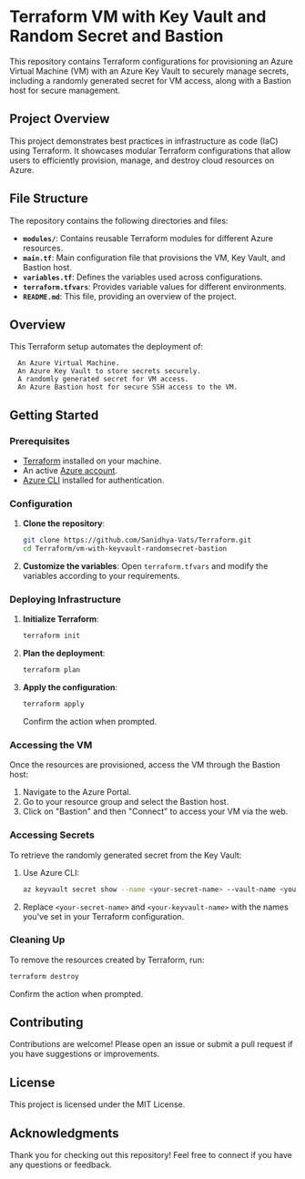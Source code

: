 # Terraform VM with Key Vault and Random Secret and Bastion

This repository contains Terraform configurations for provisioning an Azure Virtual Machine (VM) with an Azure Key Vault to securely manage secrets, including a randomly generated secret for VM access, along with a Bastion host for secure management.

## Project Overview

This project demonstrates best practices in infrastructure as code (IaC) using Terraform. It showcases modular Terraform configurations that allow users to efficiently provision, manage, and destroy cloud resources on Azure.

## File Structure

The repository contains the following directories and files:

- **`modules/`**: Contains reusable Terraform modules for different Azure resources.
- **`main.tf`**: Main configuration file that provisions the VM, Key Vault, and Bastion host.
- **`variables.tf`**: Defines the variables used across configurations.
- **`terraform.tfvars`**: Provides variable values for different environments.
- **`README.md`**: This file, providing an overview of the project.

## Overview
This Terraform setup automates the deployment of:

      An Azure Virtual Machine.
      An Azure Key Vault to store secrets securely.
      A randomly generated secret for VM access.
      An Azure Bastion host for secure SSH access to the VM.

## Getting Started

### Prerequisites

- [Terraform](https://www.terraform.io/downloads.html) installed on your machine.
- An active [Azure account](https://azure.microsoft.com/free/).
- [Azure CLI](https://docs.microsoft.com/en-us/cli/azure/install-azure-cli) installed for authentication.

### Configuration

1. **Clone the repository**:
   ```bash
   git clone https://github.com/Sanidhya-Vats/Terraform.git
   cd Terraform/vm-with-keyvault-randomsecret-bastion
   ```

2. **Customize the variables**:
   Open `terraform.tfvars` and modify the variables according to your requirements.

### Deploying Infrastructure

1. **Initialize Terraform**:
   ```bash
   terraform init
   ```

2. **Plan the deployment**:
   ```bash
   terraform plan
   ```

3. **Apply the configuration**:
   ```bash
   terraform apply
   ```

   Confirm the action when prompted.

### Accessing the VM

Once the resources are provisioned, access the VM through the Bastion host:

1. Navigate to the Azure Portal.
2. Go to your resource group and select the Bastion host.
3. Click on "Bastion" and then "Connect" to access your VM via the web.

### Accessing Secrets

To retrieve the randomly generated secret from the Key Vault:

1. Use Azure CLI:

   ```bash
   az keyvault secret show --name <your-secret-name> --vault-name <your-keyvault-name>
   ```

2. Replace `<your-secret-name>` and `<your-keyvault-name>` with the names you've set in your Terraform configuration.

### Cleaning Up

To remove the resources created by Terraform, run:
```bash
terraform destroy
```

Confirm the action when prompted.

## Contributing

Contributions are welcome! Please open an issue or submit a pull request if you have suggestions or improvements.

## License

This project is licensed under the MIT License.

## Acknowledgments

Thank you for checking out this repository! Feel free to connect if you have any questions or feedback.
